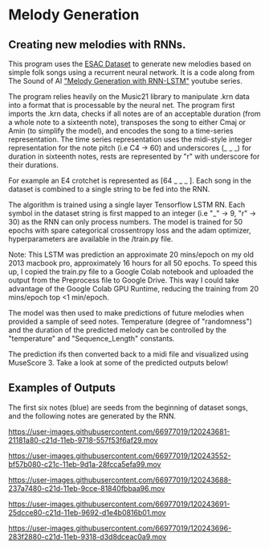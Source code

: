 # Melody Generation
## Creating new melodies with RNNs.


This program uses the [ESAC Dataset](http://www.esac-data.org/) to generate new melodies based on simple folk songs using a recurrent neural network. It is a code along from The Sound of AI ["Melody Generation with RNN-LSTM"](https://www.youtube.com/playlist?list=PL-wATfeyAMNr0KMutwtbeDCmpwvtul-Xz) youtube series. 

The program relies heavily on the Music21 library to manipulate .krn data into a format that is processable by the neural net. The program first imports the .krn data, checks if all notes are of an acceptable duration (from a whole note to a sixteenth note), transposes the song to either Cmaj or Amin (to simplify the model), and encodes the song to a time-series representation. 
The time series representation uses the midi-style integer representation for the note pitch (i.e C4 -> 60) and underscores (_ _ _) for duration in sixteenth notes, rests are represented by "r" with underscore for their durations. 

For example an E4 crotchet is represented as [64 _ _ _ ]. 
Each song in the dataset is combined to a single string to be fed into the RNN. 

The algorithm is trained using a single layer Tensorflow LSTM RN. Each symbol in the dataset string is first mapped to an integer (i.e "_" -> 9, "r" -> 30) as the RNN can only process numbers. The model is trained for 50 epochs with spare categorical crossentropy loss and the adam optimizer, hyperparameters are available in the /train.py file. 

Note: This LSTM was prediction an approximate 20 mins/epoch on my old 2013 macbook pro, approximately 16 hours for all 50 epochs. To speed this up,  I copied the train.py file to a Google Colab notebook and uploaded the output from the Preprocess file to Google Drive. This way I could take advantage of the Google Colab GPU Runtime, reducing the training from 20 mins/epoch top <1 min/epoch.

The model was then used to make predictions of future melodies when provided a sample of seed notes. Temperature (degree of "randomness") and the duration of the predicted melody can be controlled by the "temperature" and "Sequence_Length" constants. 


The prediction ifs then converted back to a midi file and visualized using MuseScore 3. Take a look at some of the predicted outputs below!

## Examples of Outputs
The first six notes (blue) are seeds from the beginning of dataset songs, and the following notes are generated by the RNN. 

https://user-images.githubusercontent.com/66977019/120243681-21181a80-c21d-11eb-9718-557f53f6af29.mov

https://user-images.githubusercontent.com/66977019/120243552-bf57b080-c21c-11eb-9d1a-28fcca5efa99.mov


https://user-images.githubusercontent.com/66977019/120243688-237a7480-c21d-11eb-9cce-81840fbbaa96.mov


https://user-images.githubusercontent.com/66977019/120243691-25dcce80-c21d-11eb-9692-d1e4b0816b01.mov


https://user-images.githubusercontent.com/66977019/120243696-283f2880-c21d-11eb-9318-d3d8dceac0a9.mov

